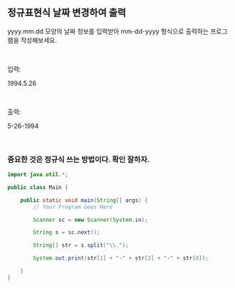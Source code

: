 ## 정규표현식 날짜 변경하여 출력

yyyy.mm.dd 모양의 날짜 정보를 입력받아 mm-dd-yyyy 형식으로 출력하는 프로그램을 작성해보세요.

<br/>

입력:

1994.5.26

<br/>

출력:

5-26-1994

<br/>

### 중요한 것은 정규식 쓰는 방법이다. 확인 잘하자.

```java
import java.util.*;

public class Main {

    public static void main(String[] args) {
        // Your Program Goes Here

		Scanner sc = new Scanner(System.in);

		String s = sc.next();

		String[] str = s.split("\\.");

		System.out.print(str[1] + "-" + str[2] + "-" + str[0]);

    }
}
```